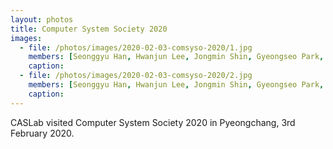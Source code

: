 ```yaml
---
layout: photos
title: Computer System Society 2020
images:
  - file: /photos/images/2020-02-03-comsyso-2020/1.jpg
    members: [Seonggyu Han, Hwanjun Lee, Jongmin Shin, Gyeongseo Park, Hyosang Kim, Ki-Dong Kang, Daehoon Kim, Sangwoong Kim, Seunghak Lee, Seongtae Bang, Hyungwon Park, Seungkyu Lee, Minwoo Jang, Minho Kim]
    caption: 
  - file: /photos/images/2020-02-03-comsyso-2020/2.jpg
    members: [Seonggyu Han, Hwanjun Lee, Jongmin Shin, Gyeongseo Park, Hyosang Kim, Ki-Dong Kang, Daehoon Kim, Sangwoong Kim, Seunghak Lee, Seongtae Bang, Hyungwon Park, Seungkyu Lee, Minwoo Jang, Minho Kim]
    caption: 
---
```


CASLab visited Computer System Society 2020 in Pyeongchang, 3rd February 2020.